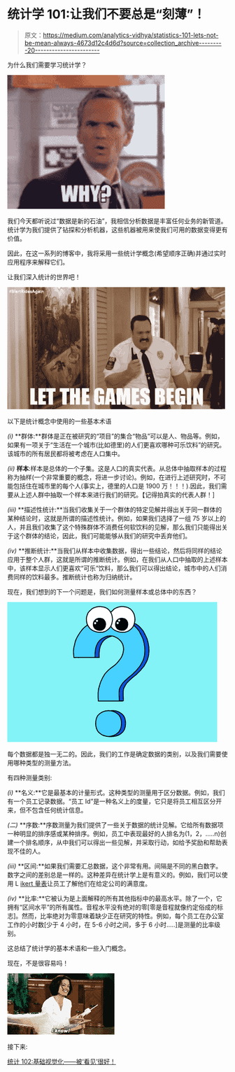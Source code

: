 # 统计学 101:让我们不要总是“刻薄”！

> 原文：<https://medium.com/analytics-vidhya/statistics-101-lets-not-be-mean-always-4673d12c4d6d?source=collection_archive---------20----------------------->

为什么我们需要学习统计学？

![](img/1fdb1b8bb4f07ec3e0867bc9c17c434b.png)

我们今天都听说过“数据是新的石油”，我相信分析数据是丰富任何业务的新管道。统计学为我们提供了钻探和分析机器，这些机器被用来使我们可用的数据变得更有价值。

因此，在这一系列的博客中，我将采用一些统计学概念(希望顺序正确)并通过实时应用程序来解释它们。

让我们深入统计的世界吧！

![](img/c700e937fc4957e526fa02fdb8ad5859.png)

以下是统计概念中使用的一些基本术语

*(i)* **群体:**群体是正在被研究的“项目”的集合“物品”可以是人、物品等。例如，如果有一项关于“生活在一个城市(比如德里)的人们更喜欢哪种可乐饮料”的研究。该城市的所有居民都将被考虑在人口集中。

*(ii)* **样本**:样本是总体的一个子集。这是人口的真实代表。从总体中抽取样本的过程称为抽样(一个非常重要的概念，将进一步讨论)。例如，在进行上述研究时，不可能包括住在城市里的每个人(事实上，德里的人口是 1900 万！！！).因此，我们需要从上述人群中抽取一个样本来进行我们的研究。【记得拍真实的代表人群！]

*(iii)* **描述性统计:**当我们收集关于一个群体的特定见解并得出关于同一群体的某种结论时，这就是所谓的描述性统计。例如，如果我们选择了一组 75 岁以上的人，并且我们收集了这个特殊群体不消费任何软饮料的见解，那么我们只能得出关于这个群体的结论，因此，我们可能能够从我们的研究中丢弃他们。

*(iv)* **推断统计:**当我们从样本中收集数据，得出一些结论，然后将同样的结论应用于整个人群，这就是所谓的推断统计。例如，在我们从人口中抽取的上述样本中，该样本显示人们更喜欢“可乐”饮料，那么我们可以得出结论，城市中的人们消费同样的饮料最多。推断统计也称为归纳统计。

现在，我们想到的下一个问题是，我们如何测量样本或总体中的东西？

![](img/d69465ca44880566a6be627b374d02f9.png)

每个数据都是独一无二的。因此，我们的工作是确定数据的类别，以及我们需要使用哪种类型的测量方法。

有四种测量类别:

*(i)* **名义:**它是最基本的计量形式。这种类型的测量用于区分数据。例如，我们有一个员工记录数据。“员工 Id”是一种名义上的度量，它只是将员工相互区分开来，但不包含任何统计信息。

*(二)* **序数:**序数测量为我们提供了一些关于数据的统计见解。它给所有数据项一种明显的排序感或某种排序。例如，员工中表现最好的人排名为(1，2，…..n)创建一个排名顺序，从中我们可以得出一些见解，并采取行动，如给予奖励和帮助表现不佳的人。

*(iii)* **区间:**如果我们需要汇总数据，这个非常有用。间隔是不同的黑白数字。数字之间的差别总是一样的。这种差异在统计学上是有意义的。例如，我们可以使用 L [ikert 量表](https://www.simplypsychology.org/likert-scale.html)让员工了解他们在给定公司的满意度。

*(iv)* **比率:**它被认为是上面解释的所有其他指标中的最高水平。除了一个，它拥有“区间水平”的所有属性。音程水平没有绝对的零[零是音程就像约定俗成的标志]。然而，比率绝对为零意味着缺少正在研究的特性。例如，每个员工在办公室工作的小时数[少于 4 小时，在 5-6 小时之间，多于 6 小时…..]是测量的比率级别。

这总结了统计学的基本术语和一些入门概念。

现在，不是很容易吗！

![](img/25896d42147816f1d818b79225c772a2.png)

接下来:

[统计 102:基础视觉化——被‘看见’很好！](/@balirohan7/statistics-101-basics-visualization-its-good-to-be-seen-820c821d753b)